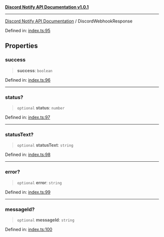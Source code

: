 [**Discord Notify API Documentation v1.0.1**](../README.md)

***

[Discord Notify API Documentation](../globals.md) / DiscordWebhookResponse

Defined in: [index.ts:95](https://github.com/Devlander-Software/discord-notify/blob/main/src/index.ts#L95)

## Properties

### success

> **success**: `boolean`

Defined in: [index.ts:96](https://github.com/Devlander-Software/discord-notify/blob/main/src/index.ts#L96)

***

### status?

> `optional` **status**: `number`

Defined in: [index.ts:97](https://github.com/Devlander-Software/discord-notify/blob/main/src/index.ts#L97)

***

### statusText?

> `optional` **statusText**: `string`

Defined in: [index.ts:98](https://github.com/Devlander-Software/discord-notify/blob/main/src/index.ts#L98)

***

### error?

> `optional` **error**: `string`

Defined in: [index.ts:99](https://github.com/Devlander-Software/discord-notify/blob/main/src/index.ts#L99)

***

### messageId?

> `optional` **messageId**: `string`

Defined in: [index.ts:100](https://github.com/Devlander-Software/discord-notify/blob/main/src/index.ts#L100)
